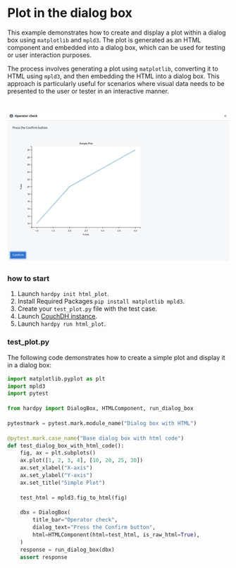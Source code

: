 # Plot in the dialog box

This example demonstrates how to create and display a plot within a dialog box using `matplotlib` and `mpld3`.
The plot is generated as an HTML component and embedded into a dialog box, which can be used for testing or user interaction purposes.

The process involves generating a plot using `matplotlib`, converting it to HTML using `mpld3`, and then embedding the HTML into a dialog box.
This approach is particularly useful for scenarios where visual data needs to be presented to the user or tester in an interactive manner.

<h1 align="center">
    <img src="https://raw.githubusercontent.com/everypinio/hardpy/main/docs/img/dialog_box/dialog_box_with_plot.png" alt="plot">
</h1>

### how to start

1. Launch `hardpy init html_plot`.
2. Install Required Packages `pip install matplotlib mpld3`.
3. Create your `test_plot.py` file with the test case.
4. Launch [CouchDH instance](../documentation/database.md#couchdb-instance).
5. Launch `hardpy run html_plot`.

### test_plot.py

The following code demonstrates how to create a simple plot and display it in a dialog box:

```python
import matplotlib.pyplot as plt
import mpld3
import pytest

from hardpy import DialogBox, HTMLComponent, run_dialog_box

pytestmark = pytest.mark.module_name("Dialog box with HTML")

@pytest.mark.case_name("Base dialog box with html code")
def test_dialog_box_with_html_code():
    fig, ax = plt.subplots()
    ax.plot([1, 2, 3, 4], [10, 20, 25, 30])
    ax.set_xlabel("X-axis")
    ax.set_ylabel("Y-axis")
    ax.set_title("Simple Plot")

    test_html = mpld3.fig_to_html(fig)

    dbx = DialogBox(
        title_bar="Operator check",
        dialog_text="Press the Confirm button",
        html=HTMLComponent(html=test_html, is_raw_html=True),
    )
    response = run_dialog_box(dbx)
    assert response
```
